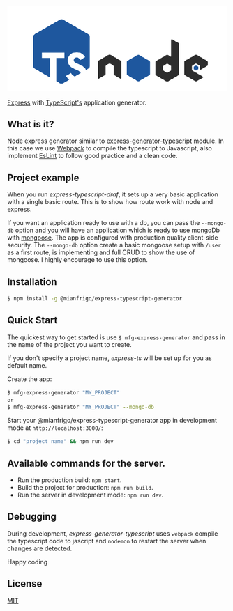 ![express-typescript](https://github.com/mianfrigo/mfg-express-typescript-generator/blob/main/express-typescript-draf.png?raw=true)

[Express](https://www.npmjs.com/package/express) with [TypeScript's](https://www.npmjs.com/package/typescript) application generator.

## What is it?

Node express generator similar to [express-generator-typescript](https://github.com/seanpmaxwell/express-generator-typescript) module. In this case we use
[Webpack](https://www.npmjs.com/package/webpack) to compile the typescript to Javascript, also implement [EsLint](https://www.npmjs.com/package/eslint) to follow
good practice and a clean code.

## Project example

When you run _express-typescript-draf_, it sets up a very basic application with a single basic route.
This is to show how route work with node and express.

If you want an application ready to use with a db, you can pass the `--mongo-db` option and you will have an application which is ready to use mongoDb with [mongoose](hhttps://www.npmjs.com/package/mongoose). The app is configured with production quality client-side security. The `--mongo-db` option create a basic mongoose setup with `/user` as a first route, is implementing and full CRUD to show the use of mongoose. I highly encourage to use this option.

## Installation

```bash
$ npm install -g @mianfrigo/express-typescript-generator
```

## Quick Start

The quickest way to get started is use `$ mfg-express-generator` and pass in the name of the project you want to create.

If you don't specify a project name, _express-ts_ will be set up for you as default name.

Create the app:

```bash
$ mfg-express-generator "MY_PROJECT"
or
$ mfg-express-generator "MY_PROJECT" --mongo-db
```

Start your @mianfrigo/express-typescript-generator app
in development mode at `http://localhost:3000/`:

```bash
$ cd "project name" && npm run dev
```

## Available commands for the server.

- Run the production build: `npm start`.
- Build the project for production: `npm run build`.
- Run the server in development mode: `npm run dev`.

## Debugging

During development, _express-generator-typescript_ uses `webpack` compile the typescript code to jascript
and `nodemon` to restart the server when changes are detected.

Happy coding

## License

[MIT](LICENSE)
